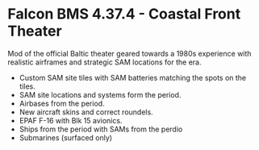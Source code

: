 # Falcon BMS 4.37.4 - Coastal Front Theater
Mod of the official Baltic theater geared towards a 1980s experience with realistic airframes and strategic SAM locations for the era.

- Custom SAM site tiles with SAM batteries matching the spots on the tiles.
- SAM site locations and systems form the period.
- Airbases from the period.
- New aircraft skins and correct roundels.
- EPAF F-16 with Blk 15 avionics. 
- Ships from the period with SAMs from the perdio
- Submarines (surfaced only) 
